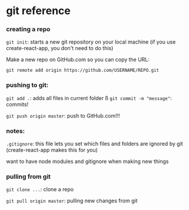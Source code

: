 # git reference

### creating a repo
`git init`: starts a new git repository on your local machine
(if you use create-react-app, you don't need to do this)

Make a new repo on GitHub.com so you can copy the URL:

`git remote add origin https://github.com/USERNAME/REPO.git`


### pushing to git:
`git add .`: adds all files in current folder
ß
`git commit -m "message"`: commits!

`git push origin master`: push to GitHub.com!!!


### notes:

`.gitignore`: this file lets you set which files and folders are ignored by git
(create-react-app makes this for you)

want to have node modules and gitignore when making new things

### pulling from git

`git clone ...`: clone a repo

`git pull origin master`: pulling new changes from git
